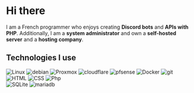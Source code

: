 # Hi there

I am a French programmer who enjoys creating **Discord bots** and **APIs with PHP**. Additionally, I am a **system administrator** and own a **self-hosted server** and a **hosting company**.


## Technologies I use

<p>
  <img alt="Linux" src="https://img.shields.io/badge/-Linux-informational?style=for-the-badge&logo=linux&logoColor=white&color=FCC624" />
 <img alt="debian" src="https://img.shields.io/badge/debian-%23A81D33.svg?&style=for-the-badge&logo=debian&logoColor=white" />
  <img alt="Proxmox" src="https://img.shields.io/badge/-Proxmox-informational?style=for-the-badge&logo=proxmox&logoColor=white&color=E57000" />
 <img alt="cloudflare" src="https://img.shields.io/badge/cloudflare-%23F38020.svg?&style=for-the-badge&logo=cloudflare&logoColor=white" />
 <img alt="pfsense" src="https://img.shields.io/badge/pfsense-%23212121.svg?&style=for-the-badge&logo=pfsense&logoColor=white" />
  <img alt="Docker" src="https://img.shields.io/badge/-Docker-informational?style=for-the-badge&logo=docker&logoColor=white&color=2496ED" />
  <img alt="git" src="https://img.shields.io/badge/-Git-informational?style=for-the-badge&logo=git&logoColor=white&color=F05032" />
  <img alt="HTML" src="https://img.shields.io/badge/-HTML-informational?style=for-the-badge&logo=html5&logoColor=white&color=E34F26" />
  <img alt="CSS" src="https://img.shields.io/badge/-CSS-informational?style=for-the-badge&logo=css3&logoColor=white&color=1572B6" />
  <img alt="Php" src="https://img.shields.io/badge/php-%23777BB4.svg?&style=for-the-badge&logo=php&logoColor=white" />

  <br />
  <img alt="SQLite" src="https://img.shields.io/badge/-SQLite-informational?style=for-the-badge&logo=sqlite&logoColor=white&color=47A248" />
  <img alt="mariadb" src="https://img.shields.io/badge/mariadb-%23003545.svg?&style=for-the-badge&logo=mariadb&logoColor=white" />
</p>

